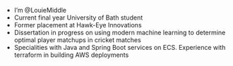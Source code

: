 - I’m @LouieMiddle
- Current final year University of Bath student
- Former placement at Hawk-Eye Innovations
- Dissertation in progress on using modern machine learning to determine optimal player matchups in cricket matches
- Specialities with Java and Spring Boot services on ECS. Experience with terraform in building AWS deployments

